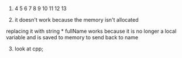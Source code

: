 1. 4  5  6  7  8  9 10 11 12 13

2.  it doesn't work because the memory isn't allocated

replacing it with string * fullName works because it is no longer a local variable and is saved to memory to send back to name


3. look at cpp;